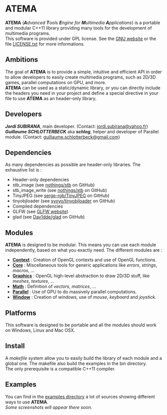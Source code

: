 # ATEMA

**ATEMA** (_**A**dvanced **T**ools **E**ngine for **M**ultimedia **A**pplications_) is a portable and modular C++11 library providing many tools for the development of multimedia programs.  
This software is provided under GPL license. See the [GNU website](http://www.gnu.org/licenses/gpl.html) or the file [LICENSE.txt](https://github.com/JordiSubirana/ATEMA/blob/master/LICENSE.txt) for more informations.

## Ambitions

The goal of **ATEMA** is to provide a simple, intuitive and efficient API in order to allow developers to easily create multimedia programs, such as 2D/3D games, parallel computations on GPU, and more.  
**ATEMA** can be used as a static/dynamic library, or you can directly include the headers you need in your project and define a special directive in your file to use **ATEMA** as an header-only library.

## Developers

_**Jordi SUBIRANA**_, main developer. (Contact: [jordi.subirana@yahoo.fr](mailto:jordi.subirana@yahoo.fr))  
_**Guillaume SCHLOTTERBECK**_ aka _**schlog**_, helper and developer of Parallel module. (Contact: [guillaume.schlotterbeck@gmail.com](mailto:guillaume.schlotterbeck@gmail.com))  

## Dependencies

As many dependencies as possible are header-only libraries. The exhaustive list is :  
* Header-only dependencies
 * stb_image (see [nothings/stb](https://github.com/nothings/stb) on GitHub)
 * stb_image_write (see [nothings/stb](https://github.com/nothings/stb) on GitHub)
 * TinyJPEG (see [serge-rgb/TinyJPEG](https://github.com/serge-rgb/TinyJPEG) on GitHub)
 * tinyobjloader (see [syoyo/tinyobjloader](https://github.com/syoyo/tinyobjloader) on GitHub)
* Compiled dependencies
 * GLFW (see [GLFW website](http://www.glfw.org/))
 * glad (see [Dav1dde/glad](https://github.com/Dav1dde/glad) on GitHub)

## Modules

**ATEMA** is designed to be modular. This means you can use each module independently, based on what you exactly need. The different modules are :  
* [**Context**](https://github.com/JordiSubirana/ATEMA/tree/master/include/atema/context) : Creation of OpenGL contexts and use of OpenGL functions.
* [**Core**](https://github.com/JordiSubirana/ATEMA/tree/master/include/atema/core) : Miscellaneous tools for generic applications like _errors_, _strings_, _macros_, ...
* [**Graphics**](https://github.com/JordiSubirana/ATEMA/tree/master/include/atema/graphics) : OpenGL high-level abstraction to draw 2D/3D stuff, like _meshes_, _textures_, ...
* [**Math**](https://github.com/JordiSubirana/ATEMA/tree/master/include/atema/math) : Definition of _vectors_, _matrices_, ...
* [**Parallel**](https://github.com/JordiSubirana/ATEMA/tree/master/include/atema/parallel) : Use of GPU to do massively parallel computations.
* [**Window**](https://github.com/JordiSubirana/ATEMA/tree/master/include/atema/window) : Creation of _windows_, use of _mouse_, _keyboard_ and _joystick_.

## Platforms

This software is designed to be portable and all the modules should work on Windows, Linux and Mac OSX.

## Install

A _makefile_ system allow you to easily build the library of each module and a global one. The makefile also build the examples in the bin directory.  
The only prerequisite is a compatible C++11 compiler.

## Examples

You can find in the [examples directory](https://github.com/JordiSubirana/ATEMA/tree/master/examples) a lot of sources showing different ways to use **ATEMA**.  
_Some screenshots will appear there soon._
